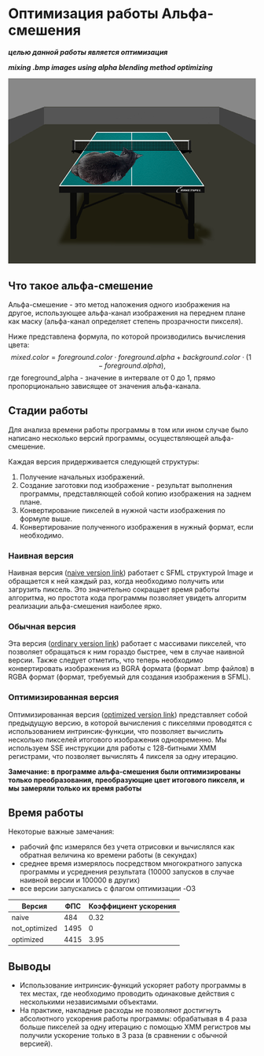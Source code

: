 # Оптимизация работы Альфа-смешения

***целью данной работы является оптимизация***

***mixing .bmp images using alpha blending method optimizing***

![](/images&font/alpha_blending_result.png?raw=true "Пример альфа-смешения изображений теннисного стола и кота")

## Что такое альфа-смешение

Альфа-смешение - это метод наложения одного изображения на другое, использующее альфа-канал изображения на переднем плане как маску
(альфа-канал определяет степень прозрачности пикселя).

Ниже представлена формула, по которой производились вычисления цвета:
$$mixed.color = foreground.color \cdot foreground.alpha + background.color \cdot (1 - foreground.alpha),$$
где foreground_alpha - значение в интервале от 0 до 1, прямо пропорционально зависящее от значения альфа-канала.


## Стадии работы

Для анализа времени работы программы в том или ином случае было написано несколько версий программы, осуществляющей альфа-смешение.

Каждая версия придерживается следующей структуры:
1. Получение начальных изображений.
2. Создание заготовки под изображение - результат выполнения программы, представляющей собой копию изображения на заднем плане.
3. Конвертирование пикселей в нужной части изображения по формуле выше.
4. Конвертирование полученного изображения в нужный формат, если необходимо.

### Наивная версия

Наивная версия ([naive version link](/implementation_versions/alpha_blending_0.cpp)) работает с SFML структурой Image и обращается к ней каждый раз, когда необходимо получить или загрузить пиксель. Это значительно сокращает время работы алгоритма, но простота кода программы позволяет увидеть алгоритм реализации альфа-смешения наиболее ярко.

### Обычная версия

Эта версия ([ordinary version link](/implementation_versions/alpha_blending_1.cpp)) работает с массивами пикселей, что позволяет обращаться к ним гораздо быстрее, чем в случае наивной версии. Также следует отметить, что теперь необходимо конвертировать изображения из BGRA формата (формат .bmp файлов) в RGBA формат (формат, требуемый для создания изображения в SFML).

### Оптимизированная версия

Оптимизированная версия ([optimized version link](/implementation_versions/alpha_blending_2.cpp)) представляет собой предыдущую версию, в которой вычисления с пикселями проводятся с использованием интринсик-функции, что позволяет вычислить несколько пикселей итогового изображения одновременно. Мы используем SSE инструкции для работы с 128-битными XMM регистрами, что позволяет вычислять 4 пикселя за одну итерацию.

**Замечание: в программе альфа-смешения были оптимизированы только преобразования, преобразующие цвет итогового пикселя, и мы замеряли только их время работы**

## Время работы

Некоторые важные замечания:
- рабочий фпс измерялся без учета отрисовки и вычислялся как обратная величина ко времени работы (в секундах)
- среднее время измерялось посредством многократного запуска программы и усреднения результата (10000 запусков в случае наивной версии и 100000 в других)
- все версии запускались с флагом оптимизации -O3

| Версия                    | ФПС   | Коэффициент ускорения |
| ------------------------- | ----- | --------------------- |
| naive                     | 484   |    0.32               |
| not_optimized             | 1495  |    0                  |    
| optimized                 | 4415  |    3.95               |

## Выводы

- Использование интринсик-функций ускоряет работу программы в тех местах, где необходимо проводить одинаковые действия с несколькими независимыми объектами.
- На практике, накладные расходы не позволяют достигнуть абсолютного ускорения работы программы: обрабатывая в 4 раза больше пикселей за одну итерацию с помощью XMM регистров мы получили ускорение только в 3 раза (в сравнении с обычной версией). 